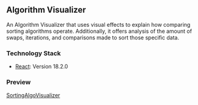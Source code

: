 ## Algorithm Visualizer

An Algorithm Visualizer that uses visual effects to explain how comparing sorting algorithms operate. Additionally, it offers analysis of the amount of swaps, iterations, and comparisons made to sort those specific data.

### Technology Stack
* [React](https://reactjs.org/): Version 18.2.0

### Preview

[SortingAlgoVisualizer](https://dreamy-valkyrie-9dde92.netlify.app/)
